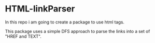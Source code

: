 # HTML-linkParser
In this repo i am going to create a package to use html tags.

This package uses a simple DFS approach to parse the links
into a set of "HREF and TEXT".
